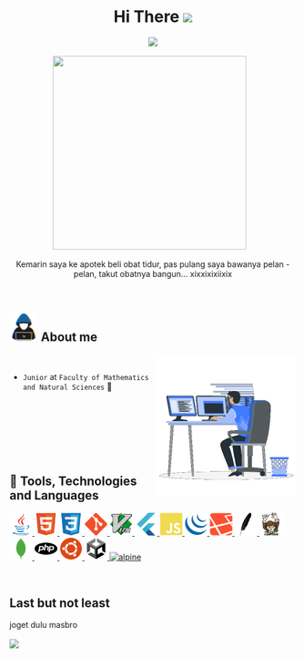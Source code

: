 <!--
**skuknuraknu/skuknuraknu** is a ✨ _special_ ✨ repository because its `README.md` (this file) appears on your GitHub profile.

Here are some ideas to get you started:

- 🔭 I’m currently working on ...
- 🌱 I’m currently learning ...
- 👯 I’m looking to collaborate on ...
- 🤔 I’m looking for help with ...
- 💬 Ask me about ...
- 📫 How to reach me: ...
- 😄 Pronouns: ...
- ⚡ Fun fact: ...
-->
<h1 align="center"><b>Hi There  </b><img src="https://media.giphy.com/media/hvRJCLFzcasrR4ia7z/giphy.gif" width="35"></h1>

<p align="center">
  <a href="https://github.com/DenverCoder1/readme-typing-svg"><img src="https://readme-typing-svg.herokuapp.com?font=Time+New+Roman&color=cyan&size=25&center=true&vCenter=true&width=600&height=100&lines=Assalamualaikum+Warahmatullah+Wr+Wb..&hearts;++;Selalu+menyerah;Jangan+pernah+semangat..;Tetap+putus+asa..<3"></a>
</p>
<p align="center"> 
<img src="https://i.gifer.com/origin/55/55f1f99ec4fceab6af26e290a9bccdcd.gif" width="340" height="340"/>&nbsp&nbsp&nbsp
</p>
<p align="center">Kemarin saya ke apotek beli obat tidur, pas pulang saya bawanya pelan - pelan, takut obatnya bangun... xixxixixiixix</p>
<br>

## <picture><img src = "https://github.com/0xAbdulKhalid/0xAbdulKhalid/raw/main/assets/mdImages/about_me.gif" width = 50px></picture> **About me**

<picture> <img align="right" src="https://github.com/0xAbdulKhalid/0xAbdulKhalid/raw/main/assets/mdImages/Right_Side.gif" width = 250px></picture>

<br>

- `Junior` at `Faculty of Mathematics and Natural Sciences` 🏫
<!-- - Part of Pinter Team `Pelaporan Indikator Kinerja Terpadu` <a href="https://pinter.usk.ac.id" target="_blank">Pinter USK</a>
 -->
<br><br><br><br><br><br>
## 🔮 Tools, Technologies and Languages

<p align="left"> 
<a href="https://www.java.com" target="_blank"> 
<img src="https://raw.githubusercontent.com/devicons/devicon/master/icons/java/java-original.svg" alt="java" width="40" height="40"/> </a> 
<a href="https://html.spec.whatwg.org" target="_blank"> 
<img src="https://raw.githubusercontent.com/devicons/devicon/master/icons/html5/html5-original.svg" alt="html5" width="40" height="40"/> </a> <a href="https://www.w3.org/Style/CSS/" target="_blank"> <img src="https://raw.githubusercontent.com/devicons/devicon/master/icons/css3/css3-original.svg" alt="css3" width="40" height="40"/> </a> 
<a href="https://git-scm.com" target="_blank"> 
<img src="https://raw.githubusercontent.com/devicons/devicon/master/icons/git/git-original.svg" alt="git" width="40" height="40"/> </a> 
<a href="https://www.vim.org" target="_blank"> 
<img src="https://raw.githubusercontent.com/devicons/devicon/master/icons/vim/vim-original.svg" alt="vim" width="40" height="40"/> </a>
<a href="https://www.flutter.dev" target="_blank"> 
<img src="https://raw.githubusercontent.com/devicons/devicon/master/icons/flutter/flutter-original.svg" alt="flutter" width="40" height="40"/> </a>
<a href="https://www.developer.mozilla.org/en-US/docs/Web/JavaScript" target="_blank"> 
<img src="https://raw.githubusercontent.com/devicons/devicon/master/icons/javascript/javascript-plain.svg" alt="javascript" width="40" height="40"/> </a>
<a href="https://www.developer.mozilla.org/en-US/docs/Web/JavaScript" target="_blank"> 
<img src="https://raw.githubusercontent.com/devicons/devicon/master/icons/jquery/jquery-original.svg" alt="jquery" width="40" height="40"/> </a>
<a href="https://www.laravel.com" target="_blank"> 
<img src="https://raw.githubusercontent.com/devicons/devicon/master/icons/laravel/laravel-plain.svg" alt="laravel" width="40" height="40"/> </a>
<a href="https://https://httpd.apache.org" target="_blank"> 
<img src="https://raw.githubusercontent.com/devicons/devicon/master/icons/apache/apache-plain.svg" alt="apache" width="40" height="40"/> </a>
<a href="https://www.getcomposer.org" target="_blank"> 
<img src="https://raw.githubusercontent.com/devicons/devicon/master/icons/composer/composer-original.svg" alt="composer" width="40" height="40"/> </a>
<a href="https://www.mongodb.com" target="_blank"> 
<img src="https://raw.githubusercontent.com/devicons/devicon/master/icons/mongodb/mongodb-plain.svg" alt="mongodb" width="40" height="40"/> </a>
<a href="https://www.php.com" target="_blank"> 
<img src="https://raw.githubusercontent.com/devicons/devicon/master/icons/php/php-plain.svg" alt="php" width="40" height="40"/> </a>
<a href="https://www.ubuntu.com" target="_blank"> 
<img src="https://raw.githubusercontent.com/devicons/devicon/master/icons/ubuntu/ubuntu-plain.svg" alt="ubuntu" width="40" height="40"/> </a>
<a href="#" target="_blank"> 
<img src="https://raw.githubusercontent.com/devicons/devicon/master/icons/unity/unity-original.svg" alt="unity" width="40" height="40"/> </a>
<a href="https://www.alpinejs.dev" target="_blank"> 
<img src="https://avatars.githubusercontent.com/u/59030169?s=280&v=4" alt="alpine" width="40" height="40"/> </a>
</p>

<br>

## Last but not least
joget dulu masbro <br><br>
<img src="https://miro.medium.com/v2/resize:fit:960/1*Qe60suSfV_KDs5syR76B-A.gif"/>
